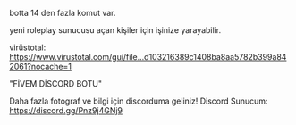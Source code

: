 botta 14 den fazla komut var.

yeni roleplay sunucusu açan kişiler için işinize yarayabilir.

virüstotal: https://www.virustotal.com/gui/file...d103216389c1408ba8aa5782b399a842061?nocache=1

"FİVEM DİSCORD BOTU"​

Daha fazla fotograf ve bilgi için discorduma geliniz!​
Discord Sunucum: https://discord.gg/Pnz9j4GNj9
